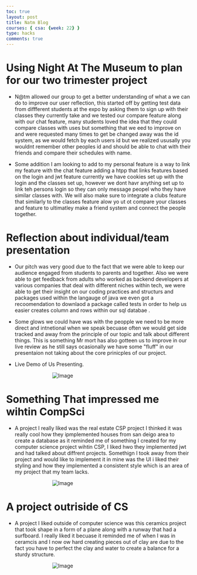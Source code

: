 ```yaml
---
toc: true
layout: post
title: Natm Blog
courses: { csa: {week: 22} }
type: hacks
comments: true
---
```



# Using Night At The Museum to plan for our two trimester project 

 -  N@tm allowed our group to get a better understanding of what a we can do to improve our user reflection, this started off by getting test data from  diffferent students at the expo by asking them to sign up with their classes they currently take and we tested our compare feature along with our chat feature, many students loved the idea that they could compare classes with uses but something that we eed to improve on and were requested many times to get be changed away was the id system, as we would fetch by each users id but we realized ususally you wouldnt remember other peoples id and should be able to chat with their friends and compare their schedules with name.

- Some addition I am looking to add to my personal feature is a way to link my feature with the chat feature adding a htpp that links features based on the login and jwt feature currently we have  cookies set up with the login and the classes set up, however we dont havr anything set up to link teh persons login so they can only message peopel who they have similar classes with. We will also make sure to integrate a clubs feature that similarly to the classes feature alow yo ut ot compare your classes and feature to ultimatley make a friend system and connect the people together. 



# Reflection about individual/team presentation 
- Our pitch was very good due to the fact that we were able to keep our audience engaged from students to parents and together. Also we were able to get feedback from adults who worked as backend developers at various companies that deal with different niches within tech, we were able to get their insight on our coding practices and structurs and packages used within the langauge of java we even got a recoomendation to downlaod a package called tests in order to help us easier creates column and rows within our sql databae .

- Some glows we could have was with the peopple we need to be more direct and intnetional when we speak becuase often we  would get side tracked and away from the principle of our topic and talk about different things. This is something Mr mort has also gotteen us to improve in our live review as he still says ocasionally we have some "fluff" in our presentaion not taking about the core prinicples of our project. 

- Live Demo of Us Presenting. 
<html>
<style>
.centered-image {
    display: block;
    margin: 0 auto;
    max-width: 50%; 
}
</style >
<img src="{{site.baseurl}}/images/natmblogs.jpg" alt="Image" class="centered-image">

</html>

# Something That impressed me wihtin CompSci 

- A project I really liked was the real estate CSP project I thinked it was really cool how they ipmplemented houses from san deigo area to create a database as it reminded me of something I created for my computer science project wihtin CSP, I liked hwo they implemented jwt and had talked about diffrent projects. Somethign I took away from their project and would like to implement it in mine was the UI i liked their styling and how they implemented a consistent style which is an area of my project that my team lacks. 

<html>
<style>
.centered-image {
    display: block;
    margin: 0 auto;
    max-width: 50%; 
}
</style >
<img src="{{site.baseurl}}/images/realestate.JPG" alt="Image" class="centered-image">

</html>


# A project outriside of CS 

- A project I liked outside of computer science was this ceramics project that took shape in a form of a plane along with a runway that had a surfboard. I really liked it becuase it reminded me of when I was in ceramcis and I now ow hard creating pieces out of clay are due to the fact you have to perfect the clay and water to create a balance for a sturdy structure. 

<html>
<style>
.centered-image {
    display: block;
    margin: 0 auto;
    max-width: 50%; 
}
</style >
<img src="{{site.baseurl}}/images/airport.JPG" alt="Image" class="centered-image">

</html>